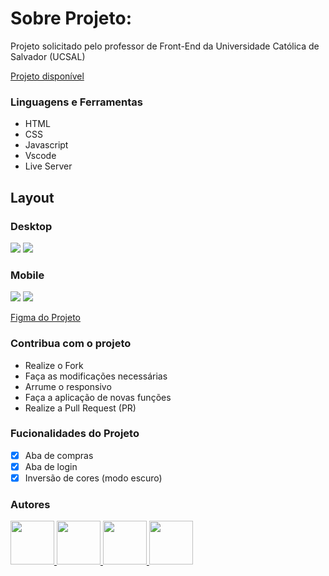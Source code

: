 # Sobre Projeto:

Projeto solicitado pelo professor de Front-End da Universidade Católica de Salvador (UCSAL)

[Projeto disponível](https://6582605fcb7e671d52215883--endearing-sunburst-330e21.netlify.app)

### Linguagens e Ferramentas

- HTML
- CSS
- Javascript
- Vscode
- Live Server

## Layout

### Desktop

<img src="https://media.discordapp.net/attachments/1141769002423685141/1212975361810505798/image.png?ex=65f3ca56&is=65e15556&hm=63b70966f84db6fcbe1b72027a9549133aaa396fdda439e680125eb7085f0005&=&format=webp&quality=lossless&width=550&height=284"/>
<img src="https://media.discordapp.net/attachments/1141769002423685141/1212975890909372456/image.png?ex=65f3cad4&is=65e155d4&hm=9c9b31e34d20c309931e2d3b83414aab333c0ca29fbfdc44078294d1cdbfdc00&=&format=webp&quality=lossless&width=550&height=285"/>

### Mobile

<img src="https://media.discordapp.net/attachments/1141769002423685141/1212975538256216094/image.png?ex=65f3ca80&is=65e15580&hm=5890714761dfe095cf3220a5cfb3d4b4296ec12dd443406a1cd33d94f3d64753&=&format=webp&quality=lossless&width=443&height=676" />
<img src="https://media.discordapp.net/attachments/1141769002423685141/1212975820658712586/image.png?ex=65f3cac3&is=65e155c3&hm=cef642392329f2ccc28c1ba6dea9222ce759c8f8cf05a8e3f8abd98c0a01d19e&=&format=webp&quality=lossless&width=335&height=675" />


[Figma do Projeto](https://www.figma.com/file/5KgqyEY6K3MthEVUYL2ty1/Untitled?type=design&node-id=24%3A104&mode=design&t=rm4ciQDq4HxlJizY-1)

### Contribua com o projeto

- Realize o Fork
- Faça as modificações necessárias
- Arrume o responsivo
- Faça a aplicação de novas funções
- Realize a Pull Request (PR)

### Fucionalidades do Projeto

- [x] Aba de compras
- [x] Aba de login
- [x] Inversão de cores (modo escuro)

### Autores

<a href="https://github.com/Caiosmp">
<img src="https://avatars.githubusercontent.com/u/147769770?v=4" width="70px" />
</a>
<a href="https://github.com/whsmumu">
<img src="https://avatars.githubusercontent.com/u/123791887?v=4" width="70px" />
</a>
<a href="https://github.com/VIMMMMMMM">
<img src="https://avatars.githubusercontent.com/u/130837775?v=4" width="70px" />
</a>
<a href="https://github.com/GustavoCruzzz">
<img src="https://avatars.githubusercontent.com/u/136636964?v=4" width="70px" />
</a>
